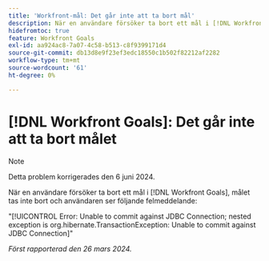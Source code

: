 ```yaml
---
title: 'Workfront-mål: Det går inte att ta bort mål'
description: När en användare försöker ta bort ett mål i [!DNL Workfront Goals], målet tas inte bort och användaren ser ett felmeddelande.
hidefromtoc: true
feature: Workfront Goals
exl-id: aa924ac8-7a07-4c58-b513-c8f9399171d4
source-git-commit: db13d8e9f23ef3edc18550c1b502f82212af2282
workflow-type: tm+mt
source-wordcount: '61'
ht-degree: 0%

---
```


# [!DNL Workfront Goals]: Det går inte att ta bort målet

>[!NOTE]
>
>Detta problem korrigerades den 6 juni 2024.

När en användare försöker ta bort ett mål i [!DNL Workfront Goals], målet tas inte bort och användaren ser följande felmeddelande:

&quot;[!UICONTROL Error: Unable to commit against JDBC Connection; nested exception is org.hibernate.TransactionException: Unable to commit against JDBC Connection]&quot;

_Först rapporterad den 26 mars 2024._
